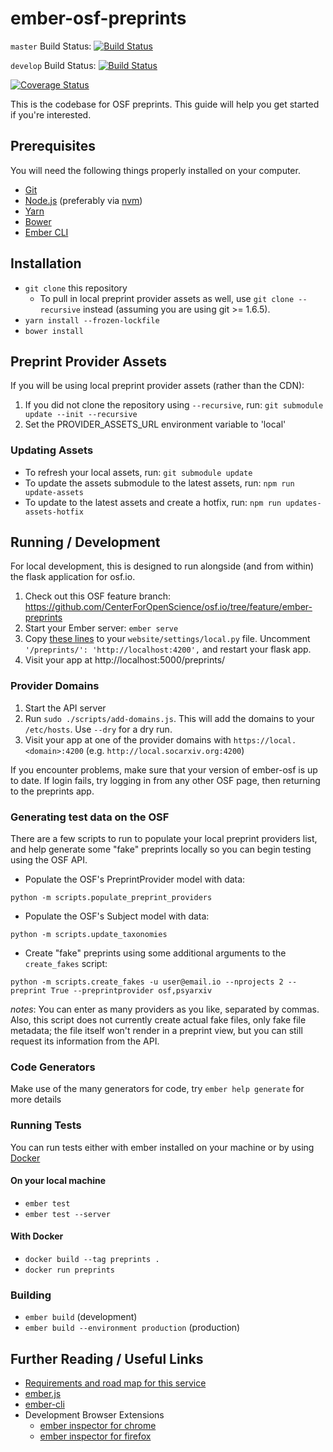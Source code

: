 # ember-osf-preprints

`master` Build Status: [![Build Status](https://travis-ci.org/CenterForOpenScience/ember-osf-preprints.svg?branch=master)](https://travis-ci.org/CenterForOpenScience/ember-osf-preprints)

`develop` Build Status: [![Build Status](https://travis-ci.org/CenterForOpenScience/ember-osf-preprints.svg?branch=develop)](https://travis-ci.org/CenterForOpenScience/ember-osf-preprints)

[![Coverage Status](https://coveralls.io/repos/github/CenterForOpenScience/ember-osf-preprints/badge.svg?branch=develop)](https://coveralls.io/github/CenterForOpenScience/ember-osf-preprints?branch=develop)

This is the codebase for OSF preprints.
This guide will help you get started if you're interested.

## Prerequisites

You will need the following things properly installed on your computer.

* [Git](http://git-scm.com/)
* [Node.js](http://nodejs.org/) (preferably via [nvm](https://github.com/creationix/nvm#install-script))
* [Yarn](https://yarnpkg.com/)
* [Bower](http://bower.io/)
* [Ember CLI](http://ember-cli.com/)

## Installation

* `git clone` this repository
  * To pull in local preprint provider assets as well, use `git clone --recursive` instead (assuming you are using git >= 1.6.5).
* `yarn install --frozen-lockfile`
* `bower install`

## Preprint Provider Assets

If you will be using local preprint provider assets (rather than the CDN):

1. If you did not clone the repository using `--recursive`, run: `git submodule update --init --recursive`
2. Set the PROVIDER_ASSETS_URL environment variable to 'local'

### Updating Assets

* To refresh your local assets, run: `git submodule update`
* To update the assets submodule to the latest assets, run: `npm run update-assets`
* To update to the latest assets and create a hotfix, run: `npm run updates-assets-hotfix`

## Running / Development
For local development, this is designed to run alongside (and from within) the flask application for osf.io.

1. Check out this OSF feature branch: https://github.com/CenterForOpenScience/osf.io/tree/feature/ember-preprints 
2. Start your Ember server: `ember serve`
3. Copy [these lines](https://github.com/centerforopenscience/osf.io/blob/a98615b68a5cf620bc76c550808dd78ea3a305ec/website/settings/local-dist.py#L18-L22) 
to your `website/settings/local.py` file. Uncomment `'/preprints/': 'http://localhost:4200',` and restart your flask app.
4. Visit your app at http://localhost:5000/preprints/

### Provider Domains
1. Start the API server
1. Run `sudo ./scripts/add-domains.js`. This will add the domains to your `/etc/hosts`. Use `--dry` for a dry run.
1. Visit your app at one of the provider domains with `https://local.<domain>:4200` (e.g. `http://local.socarxiv.org:4200`)

If you encounter problems, make sure that your version of ember-osf is up to date. If login fails, try logging in from 
any other OSF page, then returning to the preprints app.

### Generating test data on the OSF
There are a few scripts to run to populate your local preprint providers list, and help generate some "fake" preprints locally so you can begin testing using the OSF API.

* Populate the OSF's PreprintProvider model with data:

`python -m scripts.populate_preprint_providers`

* Populate the OSF's Subject model with data:

`python -m scripts.update_taxonomies`

* Create "fake" preprints using some additional arguments to the `create_fakes` script:

`python -m scripts.create_fakes -u user@email.io --nprojects 2 --preprint True --preprintprovider osf,psyarxiv`

*notes*: You can enter as many providers as you like, separated by commas. Also, this script does not currently create actual fake files, only fake file metadata; the file itself won't render in a preprint view, but you can still request its information from the API.

### Code Generators

Make use of the many generators for code, try `ember help generate` for more details

### Running Tests
You can run tests either with ember installed on your machine or by using [Docker](https://docs.docker.com/engine/getstarted/step_one/)

#### On your local machine
* `ember test`
* `ember test --server`

#### With Docker
* `docker build --tag preprints .`
* `docker run preprints`

### Building

* `ember build` (development)
* `ember build --environment production` (production)

## Further Reading / Useful Links

* [Requirements and road map for this service](https://docs.google.com/spreadsheets/d/1SocElbBjc_Nhme4-SJv2_zytBd1ys8R5aZDb3POe94c/edit#gid=1340026270)
* [ember.js](http://emberjs.com/)
* [ember-cli](http://ember-cli.com/)
* Development Browser Extensions
  * [ember inspector for chrome](https://chrome.google.com/webstore/detail/ember-inspector/bmdblncegkenkacieihfhpjfppoconhi)
  * [ember inspector for firefox](https://addons.mozilla.org/en-US/firefox/addon/ember-inspector/)

